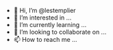 - 👋 Hi, I’m @lestemplier
- 👀 I’m interested in ...
- 🌱 I’m currently learning ...
- 💞️ I’m looking to collaborate on ...
- 📫 How to reach me ...

<!---
lestemplier/lestemplier is a ✨ special ✨ repository because its `README.md` (this file) appears on your GitHub profile.
You can click the Preview link to take a look at your changes.
--->
